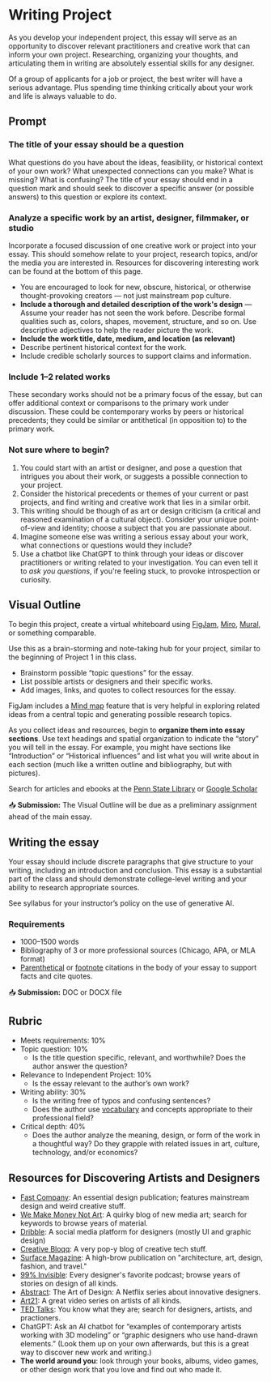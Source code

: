 # Writing Project

As you develop your independent project, this essay will serve as an opportunity to discover relevant practitioners and creative work that can inform your own project. Researching, organizing your thoughts, and articulating them in writing are absolutely essential skills for any designer. 

Of a group of applicants for a job or project, the best writer will have a serious advantage. Plus spending time thinking critically about your work and life is always valuable to do. 

## Prompt

### The title of your essay should be a question

What questions do you have about the ideas, feasibility, or historical context of your own work? What unexpected connections can you make? What is missing? What is confusing? The title of your essay should end in a question mark and should seek to discover a specific answer (or possible answers) to this question or explore its context.

### Analyze a specific work by an artist, designer, filmmaker, or studio

Incorporate a focused discussion of one creative work or project into your essay. This should somehow relate to your project, research topics, and/or the media you are interested in. Resources for discovering interesting work can be found at the bottom of this page.

- You are encouraged to look for new, obscure, historical, or otherwise thought-provoking creators — not just mainstream pop culture.
- **Include a thorough and detailed description of the work's design** — Assume your reader has not seen the work before. Describe formal qualities such as, colors, shapes, movement, structure, and so on. Use descriptive adjectives to help the reader picture the work.
- **Include the work title, date, medium, and location (as relevant)**
- Describe pertinent historical context for the work.
- Include credible scholarly sources to support claims and information.

### Include 1–2 related works

These secondary works should not be a primary focus of the essay, but can offer additional context or comparisons to the primary work under discussion. These could be contemporary works by peers or historical precedents; they could be similar or antithetical \(in opposition to\) to the primary work. 

### Not sure where to begin?

1. You could start with an artist or designer, and pose a question that intrigues you about their work, or suggests a possible connection to your project.
2. Consider the historical precedents or themes of your current or past projects, and find writing and creative work that lies in a similar orbit.
3. This writing should be though of as art or design criticism (a critical and reasoned examination of a cultural object). Consider your unique point-of-view and identity; choose a subject that you are passionate about.
4. Imagine someone else was writing a serious essay about your work, what connections or questions would they include?
5. Use a chatbot like ChatGPT to think through your ideas or discover practitioners or writing related to your investigation. You can even tell it to *ask you questions*, if you're feeling stuck, to provoke introspection or curiosity. 

## Visual Outline

To begin this project, create a virtual whiteboard using [FigJam](https://www.figma.com/figjam/), [Miro](https://miro.com/?adgroupid=140324301065&matchtype=e&device=c&location=9052639&gad_source=1), [Mural](https://www.mural.co/), or something comparable. 

Use this as a brain-storming and note-taking hub for your project, similar to the beginning of Project 1 in this class. 

- Brainstorm possible “topic questions” for the essay.
- List possible artists or designers and their specific works.
- Add images, links, and quotes to collect resources for the essay.

FigJam includes a [Mind map](https://help.figma.com/hc/en-us/articles/18917944627095-Create-mindmaps-in-FigJam) feature that is very helpful in exploring related ideas from a central topic and generating possible research topics.

As you collect ideas and resources, begin to **organize them into essay sections**. Use text headings and spatial organization to indicate the “story” you will tell in the essay. For example, you might have sections like “Introduction” or “Historical influences” and list what you will write about in each section \(much like a written outline and bibliography, but with pictures\).

Search for articles and ebooks at the [Penn State Library](https://libraries.psu.edu/) or [Google Scholar](https://scholar.google.com/)

📥 **Submission:** The Visual Outline will be due as a preliminary assignment ahead of the main essay. 

## Writing the essay

Your essay should include discrete paragraphs that give structure to your writing, including an introduction and conclusion. This essay is a substantial part of the class and should demonstrate college-level writing and your ability to research appropriate sources.

See syllabus for your instructor’s policy on the use of generative AI.

### Requirements

- 1000–1500 words
- Bibliography of 3 or more professional sources (Chicago, APA, or MLA format)
- [Parenthetical](https://www.scribbr.com/citing-sources/parenthetical-citation/) or [footnote](https://www.scribbr.com/chicago-style/footnotes/) citations in the body of your essay to support facts and cite quotes.

📥 **Submission:** DOC or DOCX file 

## Rubric

- Meets requirements: 10%
- Topic question: 10%
    - Is the title question specific, relevant, and worthwhile? Does the author answer the question?
- Relevance to Independent Project: 10%
    - Is the essay relevant to the author’s own work?
- Writing ability: 30%
    - Is the writing free of typos and confusing sentences?
    - Does the author use [vocabulary](https://learn.leighcotnoir.com/artspeak/art-vocabulary/) and concepts appropriate to their professional field?
- Critical depth: 40%
    - Does the author analyze the meaning, design, or form of the work in a thoughtful way? Do they grapple with related issues in art, culture, technology, and/or economics?

## Resources for Discovering Artists and Designers

- [Fast Company](https://www.fastcompany.com/co-design): An essential design publication; features mainstream design and weird creative stuff.
- [We Make Money Not Art](https://we-make-money-not-art.com/): A quirky blog of new media art; search for keywords to browse years of material.
- [Dribble](https://dribbble.com/): A social media platform for designers (mostly UI and graphic design)
- [Creative Bloqq](https://www.creativebloq.com/): A very pop-y blog of creative tech stuff.
- [Surface Magazine](https://www.surfacemag.com/): A high-brow publication on "architecture, art, design, fashion, and travel."
- [99% Invisible](https://99percentinvisible.org/): Every designer's favorite podcast; browse years of stories on design of all kinds.
- [Abstract](https://www.netflix.com/title/80057883): The Art of Design: A Netflix series about innovative designers.
- [Art21](https://art21.org/): A great video series on artists of all kinds.
- [TED Talks](https://www.ted.com/talks): You know what they are; search for designers, artists, and practioners.
- ChatGPT: Ask an AI chatbot for “examples of contemporary artists working with 3D modeling” or “graphic designers who use hand-drawn elements.” (Look them up on your own afterwards, but this is a great way to discover new work and writing.)
- **The world around you**: look through your books, albums, video games, or other design work that you love and find out who made it.